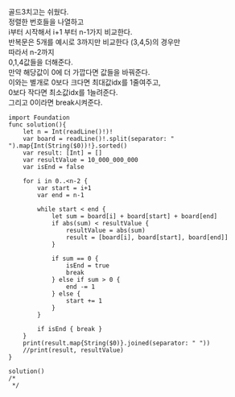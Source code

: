 골드3치고는 쉬웠다.   
정렬한 번호들을 나열하고   
i부터 시작해서 i+1 부터 n-1가지 비교한다.   
반복문은 5개를 예시로 3까지만 비교한다 (3,4,5)의 경우만   
따라서 n-2까지   
0,1,4값들을 더해준다.   
만약 해당값이 0에 더 가깝다면 값들을 바꿔준다.   
이와는 별개로 0보다 크다면 최대값idx를 1줄여주고,   
0보다 작다면 최소값idx를 1늘려준다.   
그리고 0이라면 break시켜준다.   

```
import Foundation
func solution(){
    let n = Int(readLine()!)!
    var board = readLine()!.split(separator: " ").map{Int(String($0))!}.sorted()
    var result: [Int] = []
    var resultValue = 10_000_000_000
    var isEnd = false
    
    for i in 0..<n-2 {
        var start = i+1
        var end = n-1
        
        while start < end {
            let sum = board[i] + board[start] + board[end]
            if abs(sum) < resultValue {
                resultValue = abs(sum)
                result = [board[i], board[start], board[end]]
            }
            
            if sum == 0 {
                isEnd = true
                break
            } else if sum > 0 {
                end -= 1
            } else {
                start += 1
            }
        }
        
        if isEnd { break }
    }
    print(result.map{String($0)}.joined(separator: " "))
    //print(result, resultValue)
}

solution()
/*
 */


```

